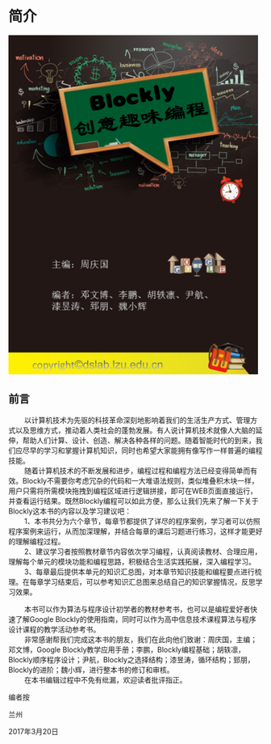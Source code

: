 # 简介

![](assets/play_with_blockly.png)

## 前言

        以计算机技术为先驱的科技革命深刻地影响着我们的生活生产方式、管理方式以及思维方式，推动着人类社会的蓬勃发展。有人说计算机技术就像人大脑的延伸，帮助人们计算、设计、创造、解决各种各样的问题。随着智能时代的到来，我们应尽早的学习和掌握计算机知识，同时也希望大家能拥有像写作一样普遍的编程技能。  
         随着计算机技术的不断发展和进步，编程过程和编程方法已经变得简单而有效。Blockly不需要你考虑冗杂的代码和一大堆语法规则，类似堆叠积木块一样，用户只需将所需模块拖拽到编程区域进行逻辑拼接，即可在WEB页面直接运行，并查看运行结果。既然Blockly编程可以如此方便，那么让我们先来了解一下关于Blockly这本书的内容以及学习建议吧：  
         1、本书共分为六个章节，每章节都提供了详尽的程序案例，学习者可以仿照程序案例来运行，从而加深理解，并结合每章的课后习题进行练习，这样才能更好的理解编程过程。  
         2、建议学习者按照教材章节内容依次学习编程，认真阅读教材、合理应用，理解每个单元的模块功能和编程思路，积极结合生活实践拓展，深入编程学习。  
         3、每章最后提供本单元的知识汇总图，对本章节知识技能和编程要点进行梳理。在每章学习结束后，可以参考知识汇总图来总结自己的知识掌握情况，反思学习效果。  


        本书可以作为算法与程序设计初学者的教材参考书，也可以是编程爱好者快速了解Google Blockly的使用指南，同时可以作为高中信息技术课程算法与程序设计课程的教学活动参考书。  
         非常感谢帮我们完成这本书的朋友，我们在此向他们致谢：周庆国，主编；邓文博，Google Blockly教学应用手册；李鹏，Blockly编程基础；胡轶凛，Blockly顺序程序设计；尹航，Blockly之选择结构；漆昱涛，循环结构；郅朋，Blockly的进阶；魏小辉，进行整本书的修订和审核。  
         在本书编辑过程中不免有纰漏，欢迎读者批评指正。

编者按        

兰州        

2017年3月20日

